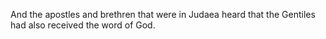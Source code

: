 And the apostles and brethren that were in Judaea heard that the Gentiles had also received the word of God.
